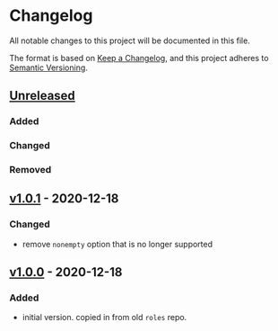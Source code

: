 # Changelog
All notable changes to this project will be documented in this file.

The format is based on [Keep a Changelog](https://keepachangelog.com/en/1.0.0/),
and this project adheres to [Semantic Versioning](https://semver.org/spec/v2.0.0.html).

## [Unreleased]

### Added
### Changed
### Removed

## [v1.0.1] - 2020-12-18
### Changed
- remove `nonempty` option that is no longer supported

## [v1.0.0] - 2020-12-18
### Added
- initial version. copied in from old `roles` repo.

[Unreleased]: https://github.com/appsembler/gcsfuse_role/compare/v1.0.1...HEAD
[v1.0.1]: https://github.com/appsembler/gcsfuse_role/compare/v1.0.0...v1.0.1
[v1.0.0]: https://github.com/appsembler/gcsfuse_role/releases/tag/v1.0.0
